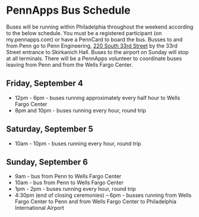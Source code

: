 # PennApps Bus Schedule

Buses will be running within Philadelphia throughout the weekend according to the below schedule. You must be a registered participant (on my.pennapps.com) or have a PennCard to board the bus. Busses to and from Penn go to Penn Engineering, [220 South 33rd Street](https://www.google.com/maps/place/220+S+33rd+St,+Philadelphia,+PA+19104/@39.9518107,-75.1906793,18z/data=!4m7!1m4!3m3!1s0x89c6c65abbfd1019:0x9876d434e4f62af2!2s220+S+33rd+St,+Philadelphia,+PA+19104!3b1!3m1!1s0x89c6c65abbfd1019:0x9876d434e4f62af2) by the 33rd Street entrance to Skirkanich Hall. Buses to the airport on Sunday will stop at all terminals. There will be a PennApps volunteer to coordinate buses leaving from Penn and from the Wells Fargo Center.

## Friday, September 4
 - 12pm - 6pm - buses running approximately every half hour to Wells Fargo Center
 - 8pm and 10pm - buses running every hour, round trip

## Saturday, September 5
 - 10am - 10pm - buses running every hour, round trip

## Sunday, September 6
 - 9am - bus from Penn to Wells Fargo Center
 - 10am - bus from Penn to Wells Fargo Center
 - 1pm - 2pm - buses running every hour, round trip
 - 4:30pm (end of closing ceremonies) – 6pm - busses running from Wells Fargo Center to Penn and from Wells Fargo Center to Philadelphia International Airport
 